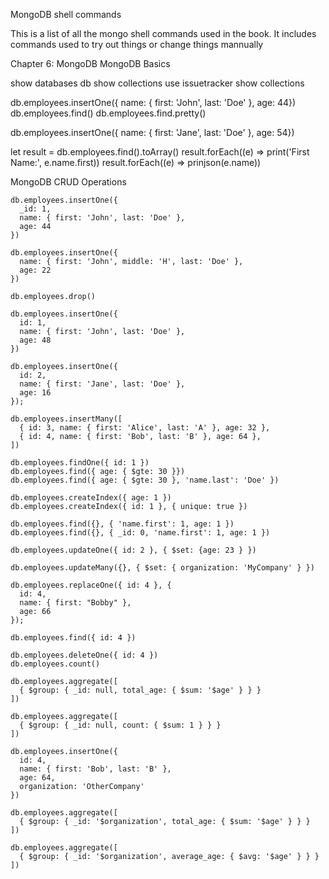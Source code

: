 MongoDB shell commands

  This is a list of all the mongo shell commands used in the book.
  It includes commands used to try out things or change things
  mannually

  Chapter 6: MongoDB
  MongoDB Basics

  show databases
  db
  show collections
  use issuetracker
  show collections

  db.employees.insertOne({ name: { first: 'John', last: 'Doe' }, age: 44})
  db.employees.find()
  db.employees.find.pretty()

  db.employees.insertOne({ name: { first: 'Jane', last: 'Doe' }, age: 54})

  let result = db.employees.find().toArray()
  result.forEach((e) => print('First Name:', e.name.first))
  result.forEach((e) => prinjson(e.name))

  MongoDB CRUD Operations

    db.employees.insertOne({
      _id: 1,
      name: { first: 'John', last: 'Doe' },
      age: 44
    })

    db.employees.insertOne({
      name: { first: 'John', middle: 'H', last: 'Doe' },
      age: 22
    })

    db.employees.drop()

    db.employees.insertOne({
      id: 1,
      name: { first: 'John', last: 'Doe' },
      age: 48
    })

    db.employees.insertOne({
      id: 2,
      name: { first: 'Jane', last: 'Doe' },
      age: 16
    });

    db.employees.insertMany([
      { id: 3, name: { first: 'Alice', last: 'A' }, age: 32 },
      { id: 4, name: { first: 'Bob', last: 'B' }, age: 64 },
    ])

    db.employees.findOne({ id: 1 })
    db.employees.find({ age: { $gte: 30 }})
    db.employees.find({ age: { $gte: 30 }, 'name.last': 'Doe' })

    db.employees.createIndex({ age: 1 })
    db.employees.createIndex({ id: 1 }, { unique: true })

    db.employees.find({}, { 'name.first': 1, age: 1 })
    db.employees.find({}, { _id: 0, 'name.first': 1, age: 1 })

    db.employees.updateOne({ id: 2 }, { $set: {age: 23 } })

    db.employees.updateMany({}, { $set: { organization: 'MyCompany' } })

    db.employees.replaceOne({ id: 4 }, {
      id: 4,
      name: { first: "Bobby" },
      age: 66
    });

    db.employees.find({ id: 4 })

    db.employees.deleteOne({ id: 4 })
    db.employees.count()

    db.employees.aggregate([
      { $group: { _id: null, total_age: { $sum: '$age' } } }
    ])

    db.employees.aggregate([
      { $group: { _id: null, count: { $sum: 1 } } }
    ])

    db.employees.insertOne({
      id: 4,
      name: { first: 'Bob', last: 'B' },
      age: 64,
      organization: 'OtherCompany'
    })

    db.employees.aggregate([
      { $group: { _id: '$organization', total_age: { $sum: '$age' } } }
    ])

    db.employees.aggregate([
      { $group: { _id: '$organization', average_age: { $avg: '$age' } } }
    ])
